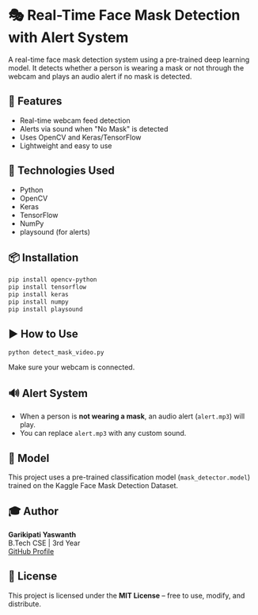 # 🎭 Real-Time Face Mask Detection with Alert System

A real-time face mask detection system using a pre-trained deep learning model. It detects whether a person is wearing a mask or not through the webcam and plays an audio alert if no mask is detected.

## 🚀 Features

- Real-time webcam feed detection  
- Alerts via sound when "No Mask" is detected  
- Uses OpenCV and Keras/TensorFlow  
- Lightweight and easy to use

## 🧠 Technologies Used

- Python  
- OpenCV  
- Keras  
- TensorFlow  
- NumPy  
- playsound (for alerts)

## 📦 Installation

```bash
pip install opencv-python
pip install tensorflow
pip install keras
pip install numpy
pip install playsound
```

## ▶️ How to Use

```bash
python detect_mask_video.py
```

Make sure your webcam is connected.

## 🔊 Alert System

- When a person is **not wearing a mask**, an audio alert (`alert.mp3`) will play.
- You can replace `alert.mp3` with any custom sound.

## 📌 Model

This project uses a pre-trained classification model (`mask_detector.model`) trained on the Kaggle Face Mask Detection Dataset.

## 🎓 Author

**Garikipati Yaswanth**  
B.Tech CSE | 3rd Year  
[GitHub Profile](https://github.com/Yaswanth-G2004)

## 📄 License

This project is licensed under the **MIT License** – free to use, modify, and distribute.
